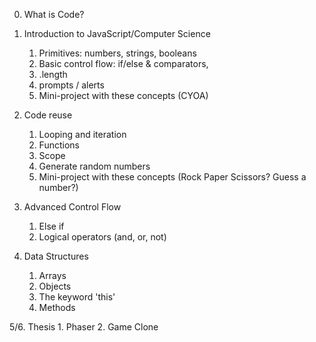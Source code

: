 0. What is Code?

1. Introduction to JavaScript/Computer Science
    1. Primitives: numbers, strings, booleans 
    2. Basic control flow: if/else & comparators,
    3. .length 
    4. prompts / alerts
    5. Mini-project with these concepts (CYOA)

2. Code reuse
    1. Looping and iteration
    2. Functions
    3. Scope
    4. Generate random numbers
    5. Mini-project with these concepts (Rock Paper Scissors?  Guess a number?)

3. Advanced Control Flow
    1. Else if
    2. Logical operators (and, or, not)

4. Data Structures
    1. Arrays 
    2. Objects
    3. The keyword 'this'
    4. Methods

5/6. Thesis
    1. Phaser
    2. Game Clone
